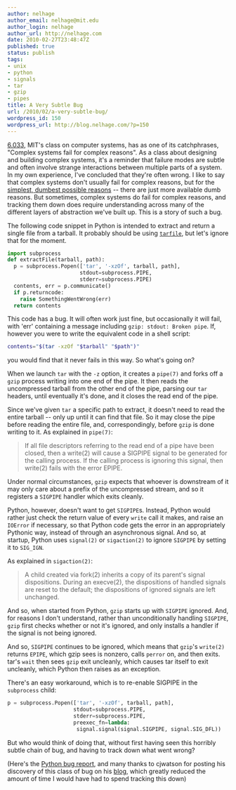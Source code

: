 ```yaml
---
author: nelhage
author_email: nelhage@mit.edu
author_login: nelhage
author_url: http://nelhage.com
date: 2010-02-27T23:48:47Z
published: true
status: publish
tags:
- unix
- python
- signals
- tar
- gzip
- pipes
title: A Very Subtle Bug
url: /2010/02/a-very-subtle-bug/
wordpress_id: 150
wordpress_url: http://blog.nelhage.com/?p=150
---
```


[6.033][1], MIT's class on computer systems, has as one of its
catchphrases, "Complex systems fail for complex reasons". As a class
about designing and building complex systems, it's a reminder that
failure modes are subtle and often involve strange interactions
between multiple parts of a system. In my own experience, I've
concluded that they're often wrong. I like to say that complex systems
don't usually fail for complex reasons, but for the [simplest, dumbest
possible reasons][2] -- there are just more available dumb reasons. But sometimes,
complex systems do fail for complex reasons, and tracking them down
does require understanding across many of the different layers of
abstraction we've built up. This is a story of such a bug.

The following code snippet in Python is intended to extract and return
a single file from a tarball. It probably should be using
[`tarfile`][3], but let's ignore that for the moment.

```python
import subprocess
def extractFile(tarball, path):
  p = subprocess.Popen(['tar', '-xzOf', tarball, path],
                       stdout=subprocess.PIPE,
                       stderr=subprocess.PIPE)
  contents, err = p.communicate()
  if p.returncode:
    raise SomethingWentWrong(err)
  return contents
```

This code has a bug. It will often work just fine, but occasionally it
will fail, with 'err' containing a message including `gzip: stdout:
Broken pipe`. If, however you were to write the equivalent code in a
shell script:

```sh
contents="$(tar -xzOf "$tarball" "$path")"
```

you would find that it never fails in this way. So what's going on?

When we launch `tar` with the `-z` option, it creates a `pipe(7)` and
forks off a `gzip` process writing into one end of the pipe. It then
reads the uncompressed tarball from the other end of the pipe, parsing
our `tar` headers, until eventually it's done, and it closes the read
end of the pipe.

Since we've given `tar` a specific path to extract, it doesn't need to
read the entire tarball -- only up until it can find that file. So it
may close the pipe before reading the entire file, and,
correspondingly, before `gzip` is done writing to it. As explained in
`pipe(7)`:

<blockquote>
If all file descriptors referring to the read end of a pipe have been
closed, then a write(2) will cause a SIGPIPE signal to be generated
for the calling process.  If the calling process is ignoring this
signal, then write(2) fails with the error EPIPE.
</blockquote>

Under normal circumstances, `gzip` expects that whoever is downstream
of it may only care about a prefix of the uncompressed stream, and so
it registers a `SIGPIPE` handler which exits cleanly.

Python, however, doesn't want to get `SIGPIPE`s. Instead, Python would
rather just check the return value of every `write` call it makes, and
raise an `IOError` if necessary, so that Python code gets the error in
an appropriately Pythonic way, instead of through an asynchronous
signal. And so, at startup, Python uses `signal(2)` or `sigaction(2)`
to ignore `SIGPIPE` by setting it to `SIG_IGN`.

As explained in `sigaction(2)`:
<blockquote>
A child created via fork(2) inherits a copy of its parent's signal dispositions.   During  an  execve(2),  the  dispositions of handled signals are reset to the default; the dispositions of ignored signals are left unchanged.
</blockquote>

 And so, when started from Python, `gzip` starts up with
`SIGPIPE` ignored. And, for reasons I don't understand, rather than
unconditionally handling `SIGPIPE`, `gzip` first checks whether or
not it's ignored, and only installs a handler if the signal is not
being ignored.

And so, `SIGPIPE` continues to be ignored, which means that `gzip`'s
`write(2)` returns `EPIPE`, which gzip sees is nonzero, calls `perror`
on, and then exits. tar's `wait` then sees `gzip` exit uncleanly,
which causes tar itself to exit uncleanly, which Python then raises as
an exception.

There's an easy workaround, which is to re-enable SIGPIPE in the
`subprocess` child:

```python
p = subprocess.Popen(['tar', '-xzOf', tarball, path],
                     stdout=subprocess.PIPE,
                     stderr=subprocess.PIPE,
                     preexec_fn=lambda:
                      signal.signal(signal.SIGPIPE, signal.SIG_DFL))
```

But who would think of doing that, without first having seen this
horribly subtle chain of bug, and having to track down what went
wrong?

(Here's the [Python bug report][4], and many thanks to cjwatson for
posting his discovery of this class of bug on his [blog][5], which
greatly reduced the amount of time I would have had to spend tracking
this down)

[1]: http://web.mit.edu/6.033/www/
[2]: http://ebroder.net/2010/01/25/complex-systems-and-simple-failures/
[3]: http://docs.python.org/library/tarfile.html
[4]: http://bugs.python.org/issue1652
[5]: http://www.chiark.greenend.org.uk/ucgi/~cjwatson/blosxom/2009-07-02-python-sigpipe.html
